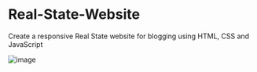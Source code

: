 # Real-State-Website

Create a responsive Real State website for blogging using HTML, CSS and JavaScript

![image](https://github.com/sthefanyspina/Real-State-Website/assets/125087195/c4bc82c1-4950-4a8b-9f23-9e22ed500576)
